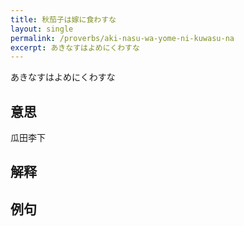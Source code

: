 ```yaml
---
title: 秋茄子は嫁に食わすな
layout: single
permalink: /proverbs/aki-nasu-wa-yome-ni-kuwasu-na
excerpt: あきなすはよめにくわすな
---
```


あきなすはよめにくわすな

## 意思

瓜田李下

## 解释

## 例句

